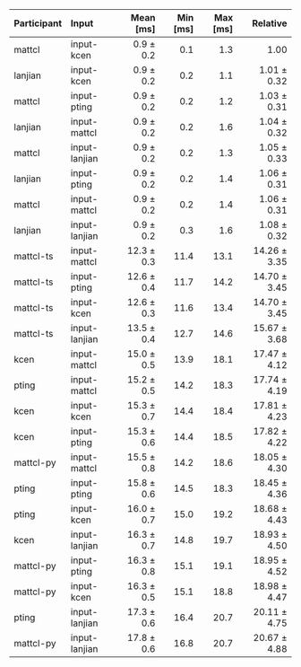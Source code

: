 | Participant | Input | Mean [ms] | Min [ms] | Max [ms] | Relative |
|:---|:---|---:|---:|---:|---:|
| mattcl | input-kcen | 0.9 ± 0.2 | 0.1 | 1.3 | 1.00 |
| lanjian | input-kcen | 0.9 ± 0.2 | 0.2 | 1.1 | 1.01 ± 0.32 |
| mattcl | input-pting | 0.9 ± 0.2 | 0.2 | 1.2 | 1.03 ± 0.31 |
| lanjian | input-mattcl | 0.9 ± 0.2 | 0.2 | 1.6 | 1.04 ± 0.32 |
| mattcl | input-lanjian | 0.9 ± 0.2 | 0.2 | 1.3 | 1.05 ± 0.33 |
| lanjian | input-pting | 0.9 ± 0.2 | 0.2 | 1.4 | 1.06 ± 0.31 |
| mattcl | input-mattcl | 0.9 ± 0.2 | 0.2 | 1.4 | 1.06 ± 0.31 |
| lanjian | input-lanjian | 0.9 ± 0.2 | 0.3 | 1.6 | 1.08 ± 0.32 |
| mattcl-ts | input-mattcl | 12.3 ± 0.3 | 11.4 | 13.1 | 14.26 ± 3.35 |
| mattcl-ts | input-pting | 12.6 ± 0.4 | 11.7 | 14.2 | 14.70 ± 3.45 |
| mattcl-ts | input-kcen | 12.6 ± 0.3 | 11.6 | 13.4 | 14.70 ± 3.45 |
| mattcl-ts | input-lanjian | 13.5 ± 0.4 | 12.7 | 14.6 | 15.67 ± 3.68 |
| kcen | input-mattcl | 15.0 ± 0.5 | 13.9 | 18.1 | 17.47 ± 4.12 |
| pting | input-mattcl | 15.2 ± 0.5 | 14.2 | 18.3 | 17.74 ± 4.19 |
| kcen | input-kcen | 15.3 ± 0.7 | 14.4 | 18.4 | 17.81 ± 4.23 |
| kcen | input-pting | 15.3 ± 0.6 | 14.4 | 18.5 | 17.82 ± 4.22 |
| mattcl-py | input-mattcl | 15.5 ± 0.8 | 14.2 | 18.6 | 18.05 ± 4.30 |
| pting | input-pting | 15.8 ± 0.6 | 14.5 | 18.3 | 18.45 ± 4.36 |
| pting | input-kcen | 16.0 ± 0.7 | 15.0 | 19.2 | 18.68 ± 4.43 |
| kcen | input-lanjian | 16.3 ± 0.7 | 14.8 | 19.7 | 18.93 ± 4.50 |
| mattcl-py | input-pting | 16.3 ± 0.8 | 15.1 | 19.1 | 18.95 ± 4.52 |
| mattcl-py | input-kcen | 16.3 ± 0.5 | 15.1 | 18.8 | 18.98 ± 4.47 |
| pting | input-lanjian | 17.3 ± 0.6 | 16.4 | 20.7 | 20.11 ± 4.75 |
| mattcl-py | input-lanjian | 17.8 ± 0.6 | 16.8 | 20.7 | 20.67 ± 4.88 |
